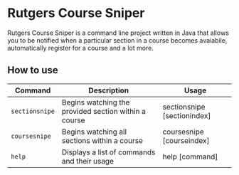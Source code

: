 <h1>Rutgers Course Sniper</h1>

Rutgers Course Sniper is a command line project written in Java that allows you to be notified when a particular section in a course becomes avaiabile, automatically register for a course and a lot more.

<h2>How to use</h2>



| Command | Description | Usage
| --- | --- | ---
| `sectionsnipe` | Begins watching the provided section within a course | sectionsnipe [sectionindex]
| `coursesnipe` | Begins watching all sections within a course  | coursesnipe [courseindex]
| `help` | Displays a list of commands and their usage | help [command] 

